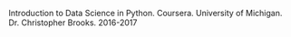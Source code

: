 Introduction to Data Science in Python. Coursera. University of Michigan. Dr. Christopher Brooks. 2016-2017
